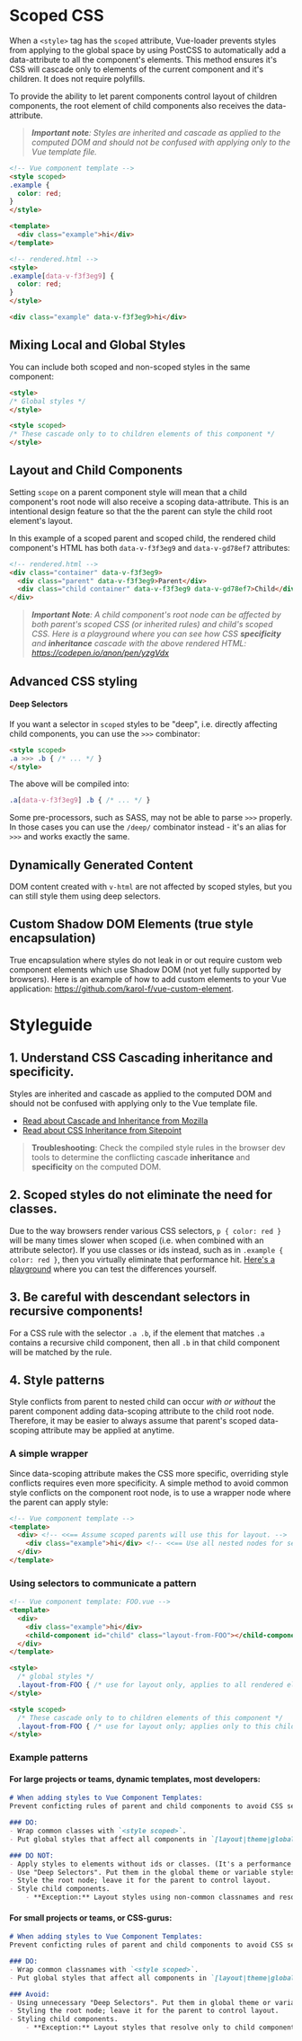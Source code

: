 # Scoped CSS

When a `<style>` tag has the `scoped` attribute, Vue-loader prevents styles from applying to the global space by using PostCSS to automatically add a data-attribute to all the component's elements. This method ensures it's CSS will cascade only to elements of the current component and it's children. It does not require polyfills.

To provide the ability to let parent components control layout of children components, the root element of child components also receives the data-attribute.

> _**Important note**: Styles are inherited and cascade as applied to the computed DOM and should not be confused with applying only to the Vue template file._

``` html
<!-- Vue component template -->
<style scoped>
.example {
  color: red;
}
</style>

<template>
  <div class="example">hi</div>
</template>
```

``` html
<!-- rendered.html -->
<style>
.example[data-v-f3f3eg9] {
  color: red;
}
</style>

<div class="example" data-v-f3f3eg9>hi</div>
```

## Mixing Local and Global Styles

You can include both scoped and non-scoped styles in the same component:

``` html
<style>
/* Global styles */
</style>

<style scoped>
/* These cascade only to to children elements of this component */
</style>
```

## Layout and Child Components

Setting `scope` on a parent component style will mean that a child component's root node will also receive a scoping data-attribute. This is an intentional design feature so that the the parent can style the child root element's layout.

In this example of a scoped parent and scoped child, the rendered child component's HTML has both `data-v-f3f3eg9` and `data-v-gd78ef7` attributes:

```html
<!-- rendered.html -->
<div class="container" data-v-f3f3eg9>
  <div class="parent" data-v-f3f3eg9>Parent</div>
  <div class="child container" data-v-f3f3eg9 data-v-gd78ef7>Child</div>
</div>
```

> _**Important Note**: A child component's root node can be affected by both parent's scoped CSS (or inherited rules) and child's scoped CSS. Here is a playground where you can see how CSS **specificity** and **inheritance** cascade with the above rendered HTML: https://codepen.io/anon/pen/yzgVdx_

## Advanced CSS styling

#### Deep Selectors

If you want a selector in `scoped` styles to be "deep", i.e. directly affecting child components, you can use the `>>>` combinator:

``` html
<style scoped>
.a >>> .b { /* ... */ }
</style>
```

The above will be compiled into:

``` css
.a[data-v-f3f3eg9] .b { /* ... */ }
```

Some pre-processors, such as SASS, may not be able to parse `>>>` properly. In those cases you can use the `/deep/` combinator instead - it's an alias for `>>>` and works exactly the same.

## Dynamically Generated Content

DOM content created with `v-html` are not affected by scoped styles, but you can still style them using deep selectors.

## Custom Shadow DOM Elements (true style encapsulation)

True encapsulation where styles do not leak in or out require custom web component elements which use Shadow DOM (not yet fully supported by browsers). Here is an example of how to add custom elements to your Vue application: https://github.com/karol-f/vue-custom-element.

# Styleguide

## 1. Understand CSS Cascading inheritance and specificity.

Styles are inherited and cascade as applied to the computed DOM and should not be confused with applying only to the Vue template file.
- [Read about Cascade and Inheritance from Mozilla](https://developer.mozilla.org/en-US/docs/Learn/CSS/Introduction_to_CSS/Cascade_and_inheritance)
- [Read about CSS Inheritance from Sitepoint](https://www.sitepoint.com/css-inheritance-introduction)

> **Troubleshooting**: Check the compiled style rules in the browser dev tools to determine the conflicting cascade **inheritance** and **specificity** on the computed DOM.

## 2. Scoped styles do not eliminate the need for classes.
  Due to the way browsers render various CSS selectors, `p { color: red }` will be many times slower when scoped (i.e. when combined with an attribute selector). If you use classes or ids instead, such as in `.example { color: red }`, then you virtually eliminate that performance hit. [Here's a playground](http://stevesouders.com/efws/css-selectors/csscreate.php) where you can test the differences yourself.

## 3. Be careful with descendant selectors in recursive components!
For a CSS rule with the selector `.a .b`, if the element that matches `.a` contains a recursive child component, then all `.b` in that child component will be matched by the rule.

## 4. Style patterns

Style conflicts from parent to nested child can occur _with or without_ the parent component adding data-scoping attribute to the child root node. Therefore, it may be easier to always assume that parent's scoped data-scoping attribute may be applied at anytime.

### A simple wrapper

Since data-scoping attribute makes the CSS more specific, overriding style conflicts requires even more specificity. A simple method to avoid common style conflicts on the component root node, is to use a wrapper node where the parent can apply style:

``` html
<!-- Vue component template -->
<template>
  <div> <!-- <<== Assume scoped parents will use this for layout. -->
    <div class="example">hi</div> <!-- <<== Use all nested nodes for selectors. -->
  </div>
</template>
```

### Using selectors to communicate a pattern
``` html
<!-- Vue component template: FOO.vue -->
<template>
  <div>
    <div class="example">hi</div>
    <child-component id="child" class="layout-from-FOO"></child-component> <!-- <<== Only apply layout here. -->
  </div>
</template>

<style>
  /* global styles */
  .layout-from-FOO { /* use for layout only, applies to all rendered elements with this class */ }
</style>

<style scoped>
  /* These cascade only to to children elements of this component */
  .layout-from-FOO { /* use for layout only; applies only to this child component. */ }
</style>
```

### Example patterns

#### For large projects or teams, dynamic templates, most developers:

```markdown
# When adding styles to Vue Component Templates:
Prevent conficting rules of parent and child components to avoid CSS selector specificity or inheritance conflicts:

### DO:
- Wrap common classes with `<style scoped>`.
- Put global styles that affect all components in `[layout|theme|global|variables].css`

### DO NOT:
- Apply styles to elements without ids or classes. (It's a performance hit.)
- Use "Deep Selectors". Put them in the global theme or variable stylesheets.
- Style the root node; leave it for the parent to control layout.
- Style child components.
    - **Exception:** Layout styles using non-common classnames and resolve only to child component's root node.
```

#### For small projects or teams, or CSS-gurus:

```markdown
# When adding styles to Vue Component Templates:
Prevent conficting rules of parent and child components to avoid CSS selector specificity or inheritance conflicts:

### DO:
- Wrap common classnames with `<style scoped>`.
- Put global styles that affect all components in `[layout|theme|global|variables].css`

### Avoid:
- Using unnecessary "Deep Selectors". Put them in global theme or variable stylesheets.
- Styling the root node; leave it for the parent to control layout.
- Styling child components.
    - **Exception:** Layout styles that resolve only to child component's root node.
```
